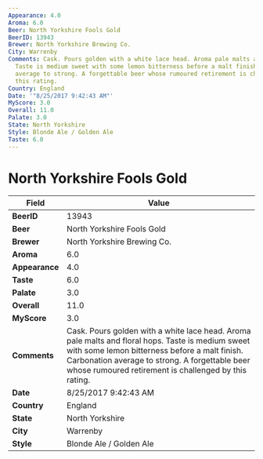 ```yaml
---
Appearance: 4.0
Aroma: 6.0
Beer: North Yorkshire Fools Gold
BeerID: 13943
Brewer: North Yorkshire Brewing Co.
City: Warrenby
Comments: Cask. Pours golden with a white lace head. Aroma pale malts and floral hops.
  Taste is medium sweet with some lemon bitterness before a malt finish. Carbonation
  average to strong. A forgettable beer whose rumoured retirement is challenged by
  this rating.
Country: England
Date: '"8/25/2017 9:42:43 AM"'
MyScore: 3.0
Overall: 11.0
Palate: 3.0
State: North Yorkshire
Style: Blonde Ale / Golden Ale
Taste: 6.0
---
```


# North Yorkshire Fools Gold

| Field         | Value |
|---------------|-------|
| **BeerID** | 13943 |
| **Beer** | North Yorkshire Fools Gold |
| **Brewer** | North Yorkshire Brewing Co. |
| **Aroma** | 6.0 |
| **Appearance** | 4.0 |
| **Taste** | 6.0 |
| **Palate** | 3.0 |
| **Overall** | 11.0 |
| **MyScore** | 3.0 |
| **Comments** | Cask. Pours golden with a white lace head. Aroma pale malts and floral hops. Taste is medium sweet with some lemon bitterness before a malt finish. Carbonation average to strong. A forgettable beer whose rumoured retirement is challenged by this rating. |
| **Date** | 8/25/2017 9:42:43 AM |
| **Country** | England |
| **State** | North Yorkshire |
| **City** | Warrenby |
| **Style** | Blonde Ale / Golden Ale |
